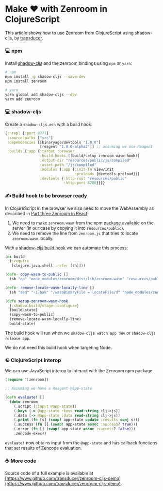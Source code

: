 # Make ❤ with Zenroom in ClojureScript

This article shows how to use Zenroom from ClojureScript using shadow-cljs, by [transducer](https://github.com/transducer/zenroom-cljs-demo/blob/master/blogpost.md).



### 💻 npm

Install [shadow-cljs](https://github.com/thheller/shadow-cljs) and the zenroom bindings using `npm` or `yarn`:

```sh
# npm
npm install -g shadow-cljs --save-dev
npm install zenroom

# yarn
yarn global add shadow-cljs --dev
yarn add zenroom
```

### 💻 shadow-cljs

Create a `shadow-cljs.edn` with a build hook:

```clojure
{:nrepl {:port 8777}
 :source-paths ["src"]
 :dependencies [[binaryage/devtools "1.0.0"]
                [reagent "1.0.0-alpha2"]] ;; assuming we use Reagent
 :builds {:app {:target :browser
                :build-hooks [(build/setup-zenroom-wasm-hook)]
                :output-dir "resources/public/js/compiled"
                :asset-path "/js/compiled"
                :modules {:app {:init-fn view/init
                                :preloads [devtools.preload]}}
                :devtools {:http-root "resources/public"
                           :http-port 8280}}}}
```

### ✍ Build hook to be browser ready

In ClojureScript in the browser we also need to move the WebAssembly as described in [Part three Zenroom in React](https://www.dyne.org/using-zenroom-with-javascript-react-part3/):

1. We need to make `zenroom.wasm` from the npm package available on the server (in our case by copying it into `resources/public`).
1. We need to remove the line from `zenroom.js` that tries to locate `zenroom.wasm` locally.

With a [shadow-cljs build hook](https://shadow-cljs.github.io/docs/UsersGuide.html#build-hooks) we can automate this process:

```clojure
(ns build
  (:require
   [clojure.java.shell :refer [sh]]))

(defn- copy-wasm-to-public []
  (sh "cp" "node_modules/zenroom/dist/lib/zenroom.wasm" "resources/public/"))

(defn- remove-locate-wasm-locally-line []
  (sh "sed" "-i.bak" "/wasmBinaryFile = locateFile/d" "node_modules/zenroom/dist/lib/zenroom.js"))

(defn setup-zenroom-wasm-hook
  {:shadow.build/stage :configure}
  [build-state]
  (copy-wasm-to-public)
  (remove-locate-wasm-locally-line)
  build-state)
```

The build hook will run when we `shadow-cljs watch app dev` or `shadow-cljs release app`.

We do not need this build hook when targeting Node.

### ☯  ClojureScript interop

We can use JavaScript interop to interact with the Zenroom npm package.

```clojure
(require '[zenroom])

;; Assuming we have a Reagent @app-state

(defn evaluate! []
  (doto zenroom
    (.script (:input @app-state))
    (.keys (-> @app-state :keys read-string clj->js))
    (.data (-> @app-state :data read-string clj->js))
    (.print (fn [s] (swap! app-state update :results conj s)))
    (.success (fn [] (swap! app-state assoc :success? true)))
    (.error (fn [] (swap! app-state assoc :success? false)))
    .zencode-exec))
```

`evaluate!` now obtains input from the `@app-state` and has callback functions that set results of Zencode evaluation.

### ☕ More code

Source code of a full example is available at [https://www.github.com/transducer/zenroom-cljs-demo](https://www.github.com/transducer/zenroom-cljs-demo).